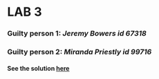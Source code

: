 # LAB 3

### Guilty person 1: *Jeremy Bowers id 67318*
### Guilty person 2: *Miranda Priestly id 99716*

#### See the solution [here](https://github.com/AlexanderPalencia/Data-Wrangling-UFM/blob/master/lab3/lab3.ipynb)